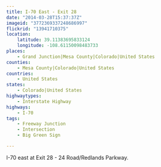```yaml
---
title: I-70 East - Exit 28
date: "2014-03-28T15:37:37Z"
imageid: "3772369337248686997"
flickrid: "13941710375"
location:
    latitude: 39.11383695833124
    longitude: -108.61150098483733
places:
    - Grand Junction|Mesa County|Colorado|United States
counties:
    - Mesa County|Colorado|United States
countries:
    - United States
states:
    - Colorado|United States
highwaytypes:
    - Interstate Highway
highways:
    - I-70
tags:
    - Freeway Junction
    - Intersection
    - Big Green Sign

---
```

I-70 east at Exit 28 - 24 Road/Redlands Parkway.